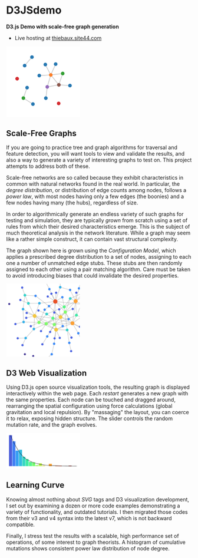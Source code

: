 # D3JSdemo

 **D3.js Demo with scale-free graph generation**

* Live hosting at [thiebaux.site44.com](https://thiebaux.site44.com/D3JSdemo/index.html)

<img src="./images/screencap.png" width="200">

## Scale-Free Graphs

If you are going to practice tree and graph algorithms for traversal and feature detection, you will want tools to view and validate the results, and also a way to generate a variety of interesting graphs to test on. This project attempts to address both of these.

Scale-free networks are so called because they exhibit characteristics in common with natural networks found in the real world. In particular, the *degree distribution*, or distribution of edge counts among nodes, follows a *power law*, with most nodes having only a few edges (the boonies) and a few nodes having many (the hubs), regardless of size.

In order to algorithmically generate an endless variety of such graphs for testing and simulation, they are typically *grown* from scratch using a set of rules from which their desired characteristics emerge. This is the subject of much theoretical analysis in the network literature. While a graph may seem like a rather simple construct, it can contain vast structural complexity.

The graph shown here is grown using the *Configuration Model*, which applies a prescribed degree distribution to a set of nodes, assigning to each one a number of unmatched edge stubs. These stubs are then randomly assigned to each other using a pair matching algorithm. Care must be taken to avoid introducing biases that could invalidate the desired properties.

<img src="./images/screencap2.png" width="200">

## D3 Web Visualization

Using D3.js open source visualization tools, the resulting graph is displayed interactively within the web page. Each *restart* generates a new graph with the same properties. Each node can be touched and dragged around, rearranging the spatial configuration using force calculations (global gravitation and local repulsion). By "massaging" the layout, you can coerce it to relax, exposing hidden structure. The slider controls the random mutation rate, and the graph evolves.

<img src="./images/screencap3.png" width="200">

## Learning Curve

Knowing almost nothing about *SVG* tags and D3 visualization development, I set out by examining a dozen or more code examples demonstrating a variety of functionality, and outdated tutorials. I then migrated those codes from their v3 and v4 syntax into the latest v7, which is not backward compatible.

Finally, I stress test the results with a scalable, high performance set of operations, of some interest to graph theorists. A histogram of cumulative mutations shows consistent power law distribution of node degree.
